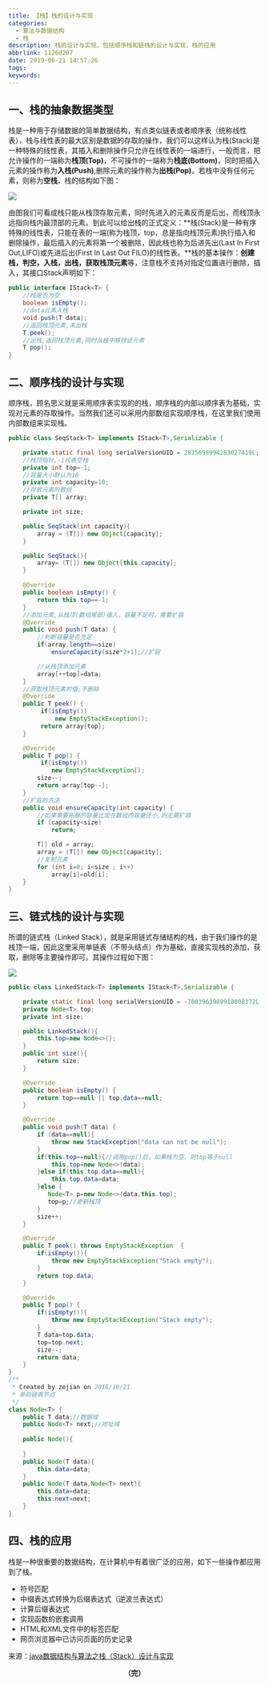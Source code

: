 ```yaml
---
title: 【栈】栈的设计与实现
categories:
  - 算法与数据结构
  - 栈
description: 栈的设计与实现，包括顺序栈和链栈的设计与实现，栈的应用
abbrlink: 1126d207
date: 2019-06-21 14:57:26
tags:
keywords:
---
```


## 一、栈的抽象数据类型

栈是一种用于存储数据的简单数据结构，有点类似链表或者顺序表（统称线性表），栈与线性表的最大区别是数据的存取的操作，我们可以这样认为栈(Stack)是一种特殊的线性表，其插入和删除操作只允许在线性表的一端进行，一般而言，把允许操作的一端称为**栈顶(Top)**，不可操作的一端称为**栈底(Bottom)**，同时把插入元素的操作称为**入栈(Push)**,删除元素的操作称为**出栈(Pop)**。若栈中没有任何元素，则称为**空栈**，栈的结构如下图： 

![](http://ww1.sinaimg.cn/large/75a4a8eegy1g49q6mocqyj20sy0cyjvv.jpg)

由图我们可看成栈只能从栈顶存取元素，同时先进入的元素反而是后出，而栈顶永远指向栈内最顶部的元素。到此可以给出栈的正式定义：**栈(Stack)是一种有序特殊的线性表，只能在表的一端(称为栈顶，top，总是指向栈顶元素)执行插入和删除操作，最后插入的元素将第一个被删除，因此栈也称为后进先出(Last In First Out,LIFO)或先进后出(First In Last Out FILO)的线性表。**栈的基本操作：**创建栈，判空，入栈，出栈，获取栈顶元素**等，注意栈不支持对指定位置进行删除，插入，其接口Stack声明如下：

~~~java
public interface IStack<T> {
	//栈是否为空
	boolean isEmpty();
	//data元素入栈
	void push(T data);
	//返回栈顶元素,未出栈
	T peek();
	//出栈,返回栈顶元素,同时从栈中移除该元素
	T pop();
}
~~~

## 二、顺序栈的设计与实现

顺序栈，顾名思义就是采用顺序表实现的的栈，顺序栈的内部以顺序表为基础，实现对元素的存取操作。当然我们还可以采用内部数组实现顺序栈，在这里我们使用内部数组来实现栈。

~~~java
public class SeqStack<T> implements IStack<T>,Serializable {

	private static final long serialVersionUID = 2835698994283027419L;
	//栈顶指针,-1代表空栈
    private int top=-1;
    //容量大小默认为10
    private int capacity=10;
    //存放元素的数组
    private T[] array;

    private int size;

    public SeqStack(int capacity){
        array = (T[]) new Object[capacity];
    }

    public SeqStack(){
        array= (T[]) new Object[this.capacity];
    }

	@Override
	public boolean isEmpty() {
		return this.top==-1;
	}
	//添加元素,从栈顶(数组尾部)插入，容量不足时，需要扩容
	@Override
	public void push(T data) {
		//判断容量是否充足
	    if(array.length==size)
	        ensureCapacity(size*2+1);//扩容

	    //从栈顶添加元素
	    array[++top]=data;
	}
	//获取栈顶元素的值,不删除
	@Override
	public T peek() {
		 if(isEmpty())
	         new EmptyStackException();
	     return array[top];
	}

	@Override
	public T pop() {
		 if(isEmpty())
            new EmptyStackException();
        size--;
        return array[top--];
	}
	//扩容的方法
    public void ensureCapacity(int capacity) {
        //如果需要拓展的容量比现在数组的容量还小,则无需扩容
        if (capacity<size)
            return;

        T[] old = array;
        array = (T[]) new Object[capacity];
        //复制元素
        for (int i=0; i<size ; i++)
            array[i]=old[i];
    }
}
~~~

## 三、链式栈的设计与实现

所谓的链式栈（Linked Stack），就是采用链式存储结构的栈，由于我们操作的是栈顶一端，因此这里采用单链表（不带头结点）作为基础，直接实现栈的添加，获取，删除等主要操作即可。其操作过程如下图： 

![](http://ww1.sinaimg.cn/large/75a4a8eegy1g49qp6adu2j20qp0jrjw9.jpg)

~~~java
public class LinkedStack<T> implements IStack<T>,Serializable {

	private static final long serialVersionUID = -7003963989918008372L;	
	private Node<T> top;
    private int size;

    public LinkedStack(){
        this.top=new Node<>();
    }
    public int size(){
        return size;
    }

    @Override
    public boolean isEmpty() {
        return top==null || top.data==null;
    }

    @Override
    public void push(T data) {
        if (data==null){
            throw new StackException("data can not be null");
        }
        if(this.top==null){//调用pop()后，如果栈为空，则top等于null
            this.top=new Node<>(data);
        }else if(this.top.data==null){
            this.top.data=data;
        }else {
           Node<T> p=new Node<>(data,this.top);
           top=p;//更新栈顶
        }
        size++;
    }

    @Override
    public T peek() throws EmptyStackException  {
        if(isEmpty()){
            throw new EmptyStackException("Stack empty");
        }
        return top.data;
    }

    @Override
    public T pop() {
        if(isEmpty()){
            throw new EmptyStackException("Stack empty");
        }
        T data=top.data;
        top=top.next;
        size--;
        return data;
    }
}
/**
 * Created by zejian on 2016/10/21.
 * 单向链表节点
 */
class Node<T> {
    public T data;//数据域
    public Node<T> next;//地址域
    
    public Node(){
    	
    }
    public Node(T data){
        this.data=data;
    }
    public Node(T data,Node<T> next){
        this.data=data;
        this.next=next;
    }
}
~~~

## 四、栈的应用

栈是一种很重要的数据结构，在计算机中有着很广泛的应用，如下一些操作都应用到了栈。

- 符号匹配
- 中缀表达式转换为后缀表达式（逆波兰表达式）
- 计算后缀表达式
- 实现函数的嵌套调用
- HTML和XML文件中的标签匹配
- 网页浏览器中已访问页面的历史记录

来源：[java数据结构与算法之栈（Stack）设计与实现](<https://blog.csdn.net/javazejian/article/details/53362993>)

<center><font style="font-weight:bold">（完）</font></center>